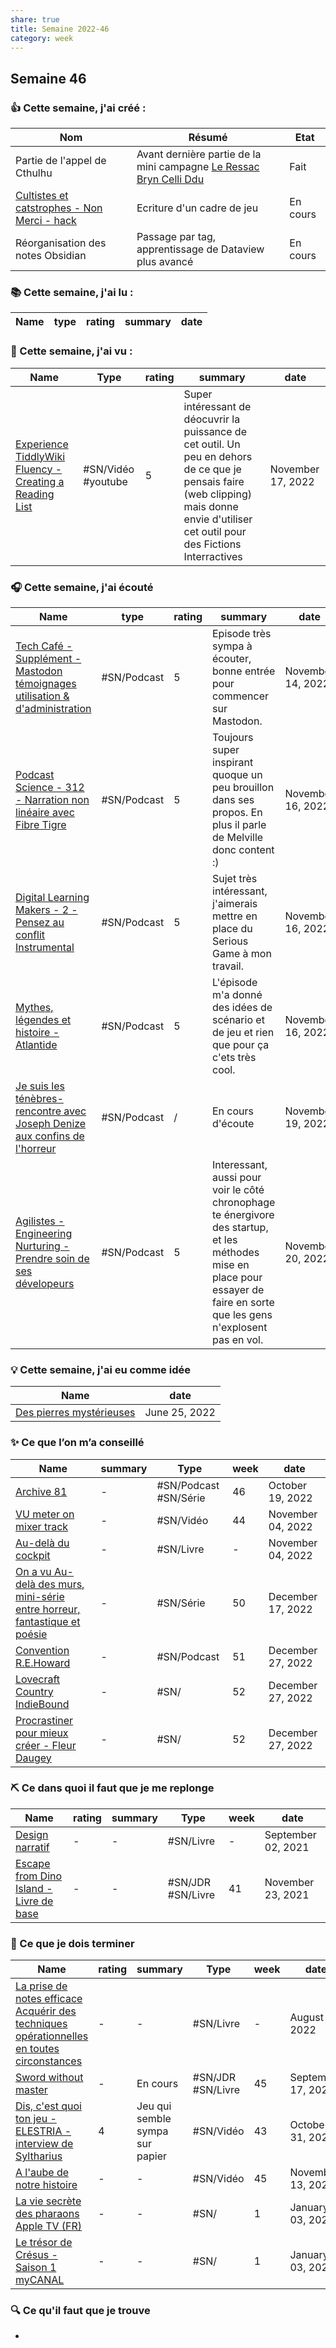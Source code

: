 ```yaml
---
share: true 
title: Semaine 2022-46
category: week
---
```

## Semaine 46

### 👍 **Cette semaine, j'ai créé :**
| Nom                                             | Résumé                                                   | Etat     |
| ----------------------------------------------- | -------------------------------------------------------- | -------- |
| Partie de l'appel de Cthulhu                    | Avant dernière partie de la mini campagne [Le Ressac Bryn Celli Ddu](../source/Le%20Ressac%20Bryn%20Celli%20Ddu.md) | Fait     |
| [Cultistes et catstrophes - Non Merci - hack](../projets/C&C/NM/Cultistes%20et%20catstrophes%20-%20Non%20Merci%20-%20hack.md) | Ecriture d'un cadre de jeu                               | En cours |
| Réorganisation des notes Obsidian               | Passage par tag, apprentissage de Dataview plus avancé   | En cours | 

### 📚 Cette semaine, j'ai lu :

| Name | type | rating | summary | date |
| ---- | ---- | ------ | ------- | ---- |


### 🍿 Cette semaine, j'ai vu :

| Name                                                                                                                                                   | Type                | rating | summary                                                                                                                                                                                    | date              |
| ------------------------------------------------------------------------------------------------------------------------------------------------------ | ------------------- | ------ | ------------------------------------------------------------------------------------------------------------------------------------------------------------------------------------------ | ----------------- |
| [Experience TiddlyWiki Fluency - Creating a Reading List](../source/Experience%20TiddlyWiki%20Fluency%20-%20Creating%20a%20Reading%20List.md) | #SN/Vidéo  #youtube | 5      | Super intéressant de déocuvrir la puissance de cet outil. Un peu en dehors de ce que je pensais faire (web clipping) mais donne envie d'utiliser cet outil pour des Fictions Interractives | November 17, 2022 |


### 🎧 Cette semaine, j'ai écouté

| Name                                                                                                                                                                                               | type        | rating | summary                                                                                                                                                                       | date              |
| -------------------------------------------------------------------------------------------------------------------------------------------------------------------------------------------------- | ----------- | ------ | ----------------------------------------------------------------------------------------------------------------------------------------------------------------------------- | ----------------- |
| [Tech Café - Supplément - Mastodon témoignages utilisation & d'administration](../source/Tech%20Caf%C3%A9%20-%20Suppl%C3%A9ment%20-%20Mastodon%20t%C3%A9moignages%20utilisation%20&%20d'administration.md)         | #SN/Podcast | 5      | Episode très sympa à écouter, bonne entrée pour commencer sur Mastodon.                                                                                                       | November 14, 2022 |
| [Podcast Science - 312 - Narration non linéaire avec Fibre Tigre](../source/Podcast%20Science%20-%20312%20-%20Narration%20non%20lin%C3%A9aire%20avec%20Fibre%20Tigre.md)                                   | #SN/Podcast | 5      | Toujours super inspirant quoque un peu brouillon dans ses propos. En plus il parle de Melville donc content :)                                                                | November 16, 2022 |
| [Digital Learning Makers - 2 - Pensez au conflit Instrumental](../source/Digital%20Learning%20Makers%20-%202%20-%20Pensez%20au%20conflit%20Instrumental.md)                                 | #SN/Podcast | 5      | Sujet très intéressant, j'aimerais mettre en place du Serious Game à mon travail.                                                                                             | November 16, 2022 |
| [Mythes, légendes et histoire - Atlantide](../source/Mythes,%20l%C3%A9gendes%20et%20histoire%20-%20Atlantide.md)                                                                                 | #SN/Podcast | 5      | L'épisode m'a donné des idées de scénario et de jeu et rien que pour ça c'ets très cool.                                                                                      | November 16, 2022 |
| [Je suis les ténèbres-  rencontre avec Joseph Denize aux confins de l'horreur](../source/Je%20suis%20les%20t%C3%A9n%C3%A8bres-%20%20rencontre%20avec%20Joseph%20Denize%20aux%20confins%20de%20l'horreur.md) | #SN/Podcast | /      | En cours d'écoute                                                                                                                                                             | November 19, 2022 |
| [Agilistes - Engineering Nurturing - Prendre soin de ses dévelopeurs](../source/Agilistes%20-%20Engineering%20Nurturing%20-%20Prendre%20soin%20de%20ses%20d%C3%A9velopeurs.md)                   | #SN/Podcast | 5      | Interessant, aussi pour voir le côté chronophage te énergivore des startup, et les méthodes mise en place pour essayer de faire en sorte que les gens n'explosent pas en vol. | November 20, 2022 |


### 💡 Cette semaine, j'ai eu comme idée

| Name                                                                                                                    | date          |
| ----------------------------------------------------------------------------------------------------------------------- | ------------- |
| [Des pierres mystérieuses](../source/Des%20pierres%20myst%C3%A9rieuses.md) | June 25, 2022 |


### ✨ Ce que l’on m’a conseillé

| Name                                                                                                                                                                           | summary | Type                  | week | date              |
| ------------------------------------------------------------------------------------------------------------------------------------------------------------------------------ | ------- | --------------------- | ---- | ----------------- |
| [Archive 81](../source/Archive%2081.md)                                                                                                                   | \-      | #SN/Podcast #SN/Série | 46   | October 19, 2022  |
| [VU meter on mixer track](../source/VU%20meter%20on%20mixer%20track.md)                                                                                         | \-      | #SN/Vidéo             | 44   | November 04, 2022 |
| [Au-delà du cockpit](Au-del%C3%A0%20du%20cockpit.md)                                                                                                   | \-      | #SN/Livre             | \-   | November 04, 2022 |
| [On a vu Au-delà des murs, mini-série entre horreur, fantastique et poésie](../source/On%20a%20vu%20Au-del%C3%A0%20des%20murs,%20mini-s%C3%A9rie%20entre%20horreur,%20fantastique%20et%20po%C3%A9sie.md) | \-      | #SN/Série             | 50   | December 17, 2022 |
| [Convention R.E.Howard](../source/Convention%20R.E.Howard.md)                                                                                                         | \-      | #SN/Podcast           | 51   | December 27, 2022 |
| [Lovecraft Country  IndieBound](../source/Lovecraft%20Country%20%20IndieBound.md)                                                                                         | \-      | #SN/                  | 52   | December 27, 2022 |
| [Procrastiner pour mieux créer - Fleur Daugey](../source/Procrastiner%20pour%20mieux%20cr%C3%A9er%20-%20Fleur%20Daugey.md)                                                           | \-      | #SN/                  | 52   | December 27, 2022 |


### ⛏️ Ce dans quoi il faut que je me replonge

| Name                                                                                                                   | rating | summary | Type              | week | date               |
| ---------------------------------------------------------------------------------------------------------------------- | ------ | ------- | ----------------- | ---- | ------------------ |
| [Design narratif](Design%20narratif.md)                                                 | \-     | \-      | #SN/Livre         | \-   | September 02, 2021 |
| [Escape from Dino Island - Livre de base](Escape%20from%20Dino%20Island%20-%20Livre%20de%20base.md) | \-     | \-      | #SN/JDR #SN/Livre | 41   | November 23, 2021  |

### 🏁 Ce que je dois terminer

| Name                                                                                                                                                                                                                         | rating | summary                         | Type              | week | date               |
| ---------------------------------------------------------------------------------------------------------------------------------------------------------------------------------------------------------------------------- | ------ | ------------------------------- | ----------------- | ---- | ------------------ |
| [La prise de notes efficace Acquérir des techniques opérationnelles en toutes circonstances](La%20prise%20de%20notes%20efficace%20Acqu%C3%A9rir%20des%20techniques%20op%C3%A9rationnelles%20en%20toutes%20circonstances.md) | \-     | \-                              | #SN/Livre         | \-   | August 08, 2022    |
| [Sword without master](../source/Sword%20without%20master.md)                                                                                                                                                   | \-     | En cours                        | #SN/JDR #SN/Livre | 45   | September 17, 2022 |
| [Dis, c'est quoi ton jeu - ELESTRIA - interview de Syltharius](../source/Dis,%20c'est%20quoi%20ton%20jeu%20-%20ELESTRIA%20-%20interview%20de%20Syltharius.md)                                                             | 4      | Jeu qui semble sympa sur papier | #SN/Vidéo         | 43   | October 31, 2022   |
| [A l'aube de notre histoire](../source/A%20l'aube%20de%20notre%20histoire.md)                                                                                                                                 | \-     | \-                              | #SN/Vidéo         | 45   | November 13, 2022  |
| [La vie secrète des pharaons  Apple TV (FR)](9999%20Inbox/to%20note/La%20vie%20secr%C3%A8te%20des%20pharaons%20%20Apple%20TV%20(FR).md)                                                                                                             | \-     | \-                              | #SN/              | 1    | January 03, 2023   |
| [Le trésor de Crésus - Saison 1  myCANAL](../source/Le%20tr%C3%A9sor%20de%20Cr%C3%A9sus%20-%20Saison%201%20%20myCANAL.md)                                                                                                                   | \-     | \-                              | #SN/              | 1    | January 03, 2023   |


### 🔍 Ce qu'il faut que je trouve
- 